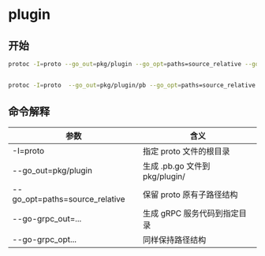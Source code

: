 #  plugin

## 开始

```bash
protoc -I=proto --go_out=pkg/plugin --go_opt=paths=source_relative --go-grpc_out=pkg/plugin --go-grpc_opt=paths=source_relative proto/plugin.proto
```

```bash

protoc -I=proto  --go_out=pkg/plugin/pb --go_opt=paths=source_relative  --go-grpc_out=pkg/plugin/pb --go-grpc_opt=paths=source_relative proto/plugin.proto

```


## 命令解释

| 参数	                            | 含义|
|--------------------------------| --- |
| -I=proto                       | 指定 proto 文件的根目录 |
| --go_out=pkg/plugin            | 生成 .pb.go 文件到 pkg/plugin/ |
| --go_opt=paths=source_relative | 保留 proto 原有子路径结构 |
| --go-grpc_out=...              | 生成 gRPC 服务代码到指定目录 |
| --go-grpc_opt...               | 同样保持路径结构 |
